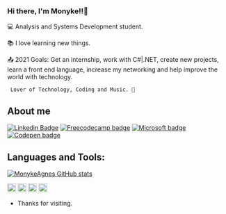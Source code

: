 ### Hi there, I'm Monyke!!👋


<p>💻 Analysis and Systems Development student.</p>
<p>📚 I love learning new things.</p>
<p>📤 2021 Goals: Get an internship, work with C#|.NET, create new projects, learn a front end language, increase my networking and help improve the world with technology.</p>

     Lover of Technology, Coding and Music. 💓
     
  
 ## About me
 [![Linkedin Badge](https://img.shields.io/badge/-LinkedIn-blue?style=flat-square&logo=Linkedin&logoColor=white&link=https://www.linkedin.com/in/monyke-agnes-3b120320b/)](https://www.linkedin.com/in/monyke-agnes-3b120320b/)
[![Freecodecamp badge](https://img.shields.io/badge/free%20code%20camp-27273D?style=for-the-badge&logo=freecodecamp&logoColor=white&link=https://www.freecodecamp.org/monykeagneslopes/)](https://www.freecodecamp.org/monykeagneslopes)
[![Microsoft badge](https://img.shields.io/badge/Microsoft-666666?style=for-the-badge&logo=microsoft&logoColor=white&link=https://docs.microsoft.com/pt-br/users/monykelopes-4319/)](https://docs.microsoft.com/pt-br/users/monykelopes-4319/)
[![Codepen badge](https://img.shields.io/badge/Codepen-000000?style=for-thebadge&logo=codepen&logoColor=white&link=https://codepen.io/monykeagnes/)](https://codepen.io/monykeagnes)

## Languages and Tools:
[![MonykeAgnes GitHub stats](https://github-readme-stats.vercel.app/api/top-langs/?username=monykeagnes)](https://github.com/monykeagnes/github-readme-stats)



<code><img height="20" src="https://img.shields.io/badge/Java-ED8B00?style=for-the-badge&logo=java&logoColor=white"></code>
<code><img height="20" src="https://img.shields.io/badge/Python-3776AB?style=for-the-badge&logo=python&logoColor=white"></code>
<code><img height="20" src="https://img.shields.io/badge/C%23-239120?style=for-the-badge&logo=c-sharp&logoColor=white"></code>
<code><img height="20" src="https://img.shields.io/badge/.NET-512BD4?style=for-the-badge&logo=dotnet&logoColor=white"></code>


- Thanks for visiting. 



     
     
     

